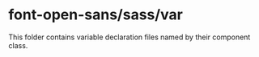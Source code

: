 # font-open-sans/sass/var

This folder contains variable declaration files named by their component class.
